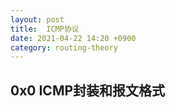 ```yaml
---
layout: post
title:  ICMP协议
date: 2021-04-22 14:20 +0900
category: routing-theory
---
```


## 0x0 ICMP封装和报文格式